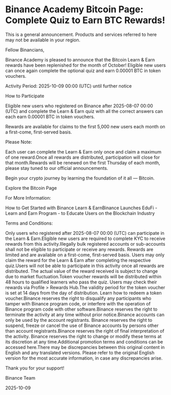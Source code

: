 # Binance Academy Bitcoin Page: Complete Quiz to Earn BTC Rewards!

This is a general announcement. Products and services referred to here may not be available in your region.

Fellow Binancians,

Binance Academy is pleased to announce that the Bitcoin Learn & Earn rewards have been replenished for the month of October! Eligible new users can once again complete the optional quiz and earn 0.00001 BTC in token vouchers.

Activity Period: 2025-10-09 00:00 (UTC) until further notice

How to Participate

Eligible new users who registered on Binance after 2025-08-07 00:00 (UTC) and complete the Learn & Earn quiz with all the correct answers can each earn 0.00001 BTC in token vouchers.

Rewards are available for claims to the first 5,000 new users each month on a first-come, first-served basis.

Please Note:

Each user can complete the Learn & Earn only once and claim a maximum of one reward.Once all rewards are distributed, participation will close for that month.Rewards will be renewed on the first Thursday of each month, please stay tuned to our official announcements.

Begin your crypto journey by learning the foundation of it all — Bitcoin.

Explore the Bitcoin Page

For More Information:

How to Get Started with Binance Learn & EarnBinance Launches EduFi - Learn and Earn Program - to Educate Users on the Blockchain Industry 

Terms and Conditions:

Only users who registered after 2025-08-07 00:00 (UTC) can participate in the Learn & Earn.Eligible new users are required to complete KYC to receive rewards from this activity.Illegally bulk registered accounts or sub-accounts shall not be eligible to participate or receive any rewards. Rewards are limited and are available on a first-come, first-served basis. Users may only claim the reward for the Learn & Earn after completing the respective quiz.Users will not be able to participate in this activity once all rewards are distributed.  The actual value of the reward received is subject to change due to market fluctuation.Token voucher rewards will be distributed within 48 hours to qualified learners who pass the quiz. Users may check their rewards via Profile > Rewards Hub.The validity period for the token voucher is set at 14 days from the day of distribution. Learn how to redeem a token voucher.Binance reserves the right to disqualify any participants who tamper with Binance program code, or interfere with the operation of Binance program code with other software.Binance reserves the right to terminate the activity at any time without prior notice.Binance accounts can only be used by the account registrants. Binance reserves the right to suspend, freeze or cancel the use of Binance accounts by persons other than account registrants.Binance reserves the right of final interpretation of the activity. Binance reserves the right to change or modify these terms at its discretion at any time.Additional promotion terms and conditions can be accessed here.There may be discrepancies between this original content in English and any translated versions. Please refer to the original English version for the most accurate information, in case any discrepancies arise.

Thank you for your support!

Binance Team

2025-10-09